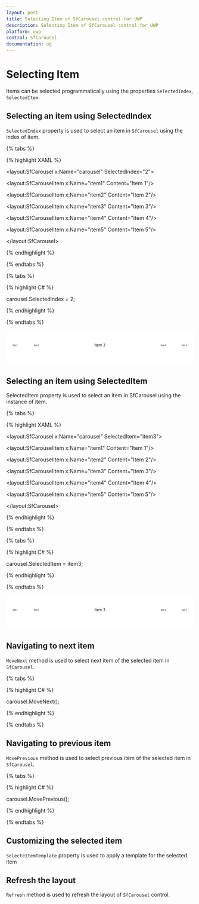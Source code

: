```yaml
---
layout: post
title: Selecting Item of SfCarousel control for UWP
description: Selecting Item of SfCarousel control for UWP
platform: uwp
control: SfCarousel
documentation: ug
---
```

# Selecting Item

Items can be selected programmatically using the properties `SelectedIndex`, `SelectedItem`.

## Selecting an item using SelectedIndex

`SelectedIndex` property is used to select an item in `SfCarousel` using the index of item. 

{% tabs %}

{% highlight XAML %}

<layout:SfCarousel x:Name="carousel" SelectedIndex="2">

<layout:SfCarouselItem x:Name="item1" Content="Item 1"/>

<layout:SfCarouselItem x:Name="item2" Content="Item 2"/>

<layout:SfCarouselItem x:Name="item3" Content="Item 3"/>

<layout:SfCarouselItem x:Name="item4" Content="Item 4"/>

<layout:SfCarouselItem x:Name="item5" Content="Item 5"/>

</layout:SfCarousel>

{% endhighlight %}

{% endtabs %}

{% tabs %}

{% highlight C# %}

carousel.SelectedIndex = 2;

{% endhighlight %}

{% endtabs %}

![](SfCarousel-images/SfCarousel-img7.jpeg)


## Selecting an item using SelectedItem

SelectedItem property is used to select an item in SfCarousel using the instance of item. 

{% tabs %}

{% highlight XAML %}

<layout:SfCarousel x:Name="carousel" SelectedItem="item3">

<layout:SfCarouselItem x:Name="item1" Content="Item 1"/>

<layout:SfCarouselItem x:Name="item2" Content="Item 2"/>

<layout:SfCarouselItem x:Name="item3" Content="Item 3"/>

<layout:SfCarouselItem x:Name="item4" Content="Item 4"/>

<layout:SfCarouselItem x:Name="item5" Content="Item 5"/>

</layout:SfCarousel>

{% endhighlight %}

{% endtabs %}

{% tabs %}

{% highlight C# %}

carousel.SelectedItem = item3;

{% endhighlight %}

{% endtabs %}

![](SfCarousel-images/SfCarousel-img8.jpeg)

## Navigating to next item

`MoveNext` method is used to select next item of the selected item in `SfCarousel`.

{% tabs %}

{% highlight C# %}

carousel.MoveNext();

{% endhighlight %}

{% endtabs %}

## Navigating to previous item

`MovePrevious` method is used to select previous item of the selected item in `SfCarousel`.

{% tabs %}

{% highlight C# %}

carousel.MovePrevious();

{% endhighlight %}

{% endtabs %}

## Customizing the selected item

`SelecteItemTemplate` property is used to apply a template for the selected item

## Refresh the layout

`Refresh` method is used to refresh the layout of `SfCarousel` control.

